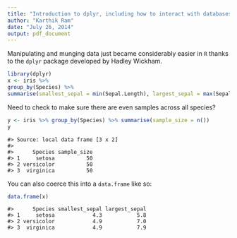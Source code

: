 ```yaml
---
title: "Introduction to dplyr, including how to interact with databases"
author: "Karthik Ram"
date: "July 26, 2014"
output: pdf_document
---
```






Manipulating and munging data just became considerably easier in `R` thanks to the `dplyr` package developed by Hadley Wickham.


```r
library(dplyr)
x <- iris %>%  
group_by(Species) %>%
summarise(smallest_sepal = min(Sepal.Length), largest_sepal = max(Sepal.Length)) 
```

Need to check to make sure there are even samples across all species?


```r
y <- iris %>% group_by(Species) %>% summarise(sample_size = n())
y
```

```
#> Source: local data frame [3 x 2]
#> 
#>      Species sample_size
#> 1     setosa          50
#> 2 versicolor          50
#> 3  virginica          50
```

You can also coerce this into a `data.frame` like so:


```r
data.frame(x)
```

```
#>      Species smallest_sepal largest_sepal
#> 1     setosa            4.3           5.8
#> 2 versicolor            4.9           7.0
#> 3  virginica            4.9           7.9
```


